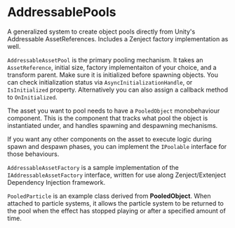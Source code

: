 # AddressablePools
A generalized system to create object pools directly from Unity's Addressable AssetReferences. Includes a Zenject factory implementation as well.

`AddressableAssetPool` is the primary pooling mechanism. It takes an `AssetReference`, initial size, factory implementaiton of your choice, and a transform parent. Make sure it is initialized before spawning objects. You can check initialization status via `AsyncInitializationHandle`, or `IsInitialized` property. Alternatively you can also assign a callback method to `OnInitialized`.

The asset you want to pool needs to have a `PooledObject` monobehaviour component. This is the component that tracks what pool the object is instantiated under, and handles spawning and despawning mechanisms.

If you want any other components on the asset to execute logic during spawn and despawn phases, you can implement the `IPoolable` interface for those behaviours. 

`AddressableAssetFactory` is a sample implementation of the `IAddressableAssetFactory` interface, written for use along Zenject/Extenject Dependency Injection framework.

`PooledParticle` is an example class derived from **PooledObject**. When attached to particle systems, it allows the particle system to be returned to the pool when the effect has stopped playing or after a specified amount of time.
